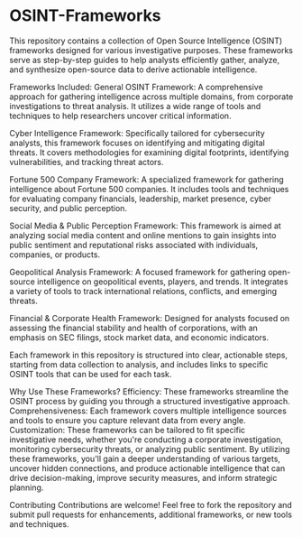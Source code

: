 # OSINT-Frameworks
This repository contains a collection of Open Source Intelligence (OSINT) frameworks designed for various investigative purposes. These frameworks serve as step-by-step guides to help analysts efficiently gather, analyze, and synthesize open-source data to derive actionable intelligence.

Frameworks Included:
General OSINT Framework: A comprehensive approach for gathering intelligence across multiple domains, from corporate investigations to threat analysis. It utilizes a wide range of tools and techniques to help researchers uncover critical information.

Cyber Intelligence Framework: Specifically tailored for cybersecurity analysts, this framework focuses on identifying and mitigating digital threats. It covers methodologies for examining digital footprints, identifying vulnerabilities, and tracking threat actors.

Fortune 500 Company Framework: A specialized framework for gathering intelligence about Fortune 500 companies. It includes tools and techniques for evaluating company financials, leadership, market presence, cyber security, and public perception.

Social Media & Public Perception Framework: This framework is aimed at analyzing social media content and online mentions to gain insights into public sentiment and reputational risks associated with individuals, companies, or products.

Geopolitical Analysis Framework: A focused framework for gathering open-source intelligence on geopolitical events, players, and trends. It integrates a variety of tools to track international relations, conflicts, and emerging threats.

Financial & Corporate Health Framework: Designed for analysts focused on assessing the financial stability and health of corporations, with an emphasis on SEC filings, stock market data, and economic indicators.

Each framework in this repository is structured into clear, actionable steps, starting from data collection to analysis, and includes links to specific OSINT tools that can be used for each task.

Why Use These Frameworks?
Efficiency: These frameworks streamline the OSINT process by guiding you through a structured investigative approach.
Comprehensiveness: Each framework covers multiple intelligence sources and tools to ensure you capture relevant data from every angle.
Customization: These frameworks can be tailored to fit specific investigative needs, whether you're conducting a corporate investigation, monitoring cybersecurity threats, or analyzing public sentiment.
By utilizing these frameworks, you'll gain a deeper understanding of various targets, uncover hidden connections, and produce actionable intelligence that can drive decision-making, improve security measures, and inform strategic planning.

Contributing
Contributions are welcome! Feel free to fork the repository and submit pull requests for enhancements, additional frameworks, or new tools and techniques.


